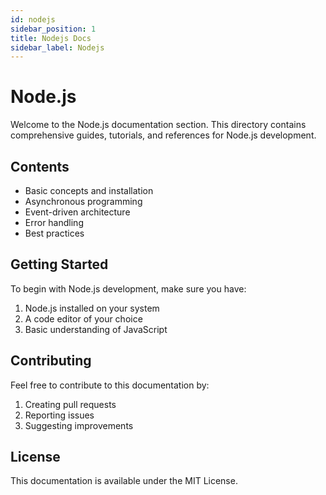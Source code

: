 ```yaml
---
id: nodejs
sidebar_position: 1
title: Nodejs Docs
sidebar_label: Nodejs
---
```

# Node.js

Welcome to the Node.js documentation section. This directory contains comprehensive guides, tutorials, and references for Node.js development.

## Contents

- Basic concepts and installation
- Asynchronous programming
- Event-driven architecture
- Error handling
- Best practices

## Getting Started

To begin with Node.js development, make sure you have:
1. Node.js installed on your system
2. A code editor of your choice
3. Basic understanding of JavaScript

## Contributing

Feel free to contribute to this documentation by:
1. Creating pull requests
2. Reporting issues
3. Suggesting improvements

## License

This documentation is available under the MIT License.